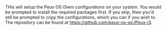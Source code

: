 THis will setup the Peux OS i3wm configurations on your system. You would be prompted to install the required packages first. If you skip, then you'd still be prompted to copy the configurations, which you can if you wish to.  The repository can be found at https://github.com/peux-os-sic/Peux-i3.